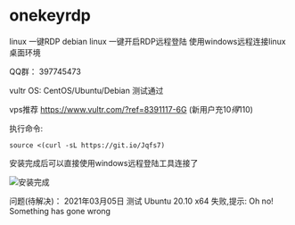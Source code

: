 # onekeyrdp
linux 一键RDP
debian linux 一键开启RDP远程登陆
使用windows远程连接linux桌面环境


QQ群： 397745473

vultr OS: CentOS/Ubuntu/Debian 测试通过

vps推荐 https://www.vultr.com/?ref=8391117-6G (新用户充10$得110$)

执行命令:
```
source <(curl -sL https://git.io/Jqfs7)
```

安装完成后可以直接使用windows远程登陆工具连接了

![安装完成](https://i.imgur.com/h8c1j8p.png)



问题(待解决)：
2021年03月05日 测试 Ubuntu 20.10 x64 失败,提示: Oh no! Something has gone wrong
